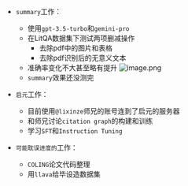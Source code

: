 - `summary`工作：
	- 使用`gpt-3.5-turbo`和`gemini-pro`
	- 在LitQA数据集下测试两项删减操作
		- 去除pdf中的图片和表格
		- 去除pdf识别后的无意义文本
	- 准确率变化不大甚至略有提升
![image.png](https://cdn.jsdelivr.net/gh/xhd0728/oss-github-picgo-repository@main/picgo/202404081515346.png)
	- `summary`效果还没测完

- `启元`工作：
	- 目前使用`@lixinze`师兄的账号连到了启元的服务器
	- 和师兄讨论`citation graph`的构建和训练
	- 学习`SFT`和`Instruction Tuning`

- `可能耽误进度的`工作：
	- `COLING`论文代码整理
	- 用`llava`给毕设造数据集
